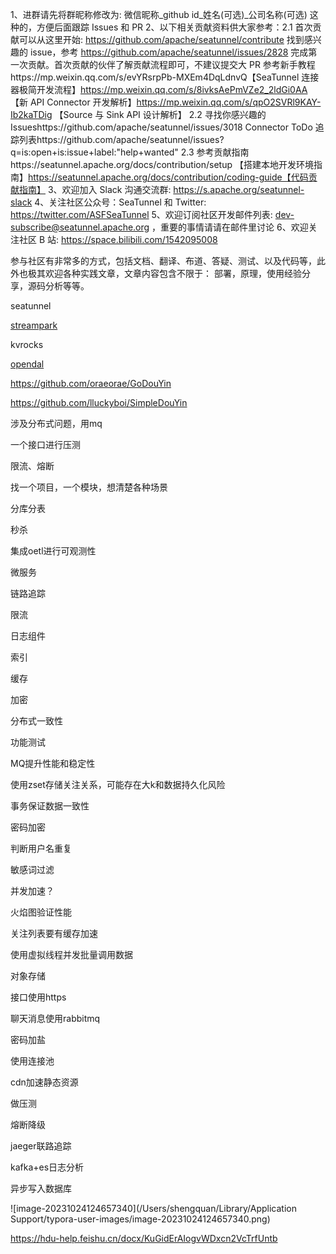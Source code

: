 1、进群请先将群昵称修改为: 微信昵称_github id_姓名(可选)_公司名称(可选) 这种的，方便后面跟踪 Issues 和 PR
2、以下相关贡献资料供大家参考：2.1 首次贡献可以从这里开始: https://github.com/apache/seatunnel/contribute 找到感兴趣的 issue，参考 https://github.com/apache/seatunnel/issues/2828 完成第一次贡献。首次贡献的伙伴了解贡献流程即可，不建议提交大 PR
参考新手教程https://mp.weixin.qq.com/s/evYRsrpPb-MXEm4DqLdnvQ【SeaTunnel 连接器极简开发流程】https://mp.weixin.qq.com/s/8ivksAePmVZe2_2ldGi0AA 【新 API Connector 开发解析】https://mp.weixin.qq.com/s/qpO2SVRl9KAY-Ib2kaTDig 【Source 与 Sink API 设计解析】
2.2 寻找你感兴趣的 Issueshttps://github.com/apache/seatunnel/issues/3018   Connector ToDo 追踪列表https://github.com/apache/seatunnel/issues?q=is:open+is:issue+label:"help+wanted"
2.3 参考贡献指南https://seatunnel.apache.org/docs/contribution/setup 【搭建本地开发环境指南】https://seatunnel.apache.org/docs/contribution/coding-guide【代码贡献指南】
3、欢迎加入 Slack 沟通交流群: https://s.apache.org/seatunnel-slack
4、关注社区公众号：SeaTunnel 和 Twitter: https://twitter.com/ASFSeaTunnel
5、欢迎订阅社区开发邮件列表: dev-subscribe@seatunnel.apache.org ，重要的事情请请在邮件里讨论
6、欢迎关注社区 B 站: https://space.bilibili.com/1542095008

参与社区有非常多的方式，包括文档、翻译、布道、答疑、测试、以及代码等，此外也极其欢迎各种实践文章，文章内容包含不限于： 部署，原理，使用经验分享，源码分析等等。







seatunnel

[streampark](https://github.com/apache/incubator-streampark)

kvrocks

[opendal](https://github.com/apache/incubator-opendal/issues)











https://github.com/oraeorae/GoDouYin

https://github.com/lluckyboi/SimpleDouYin







涉及分布式问题，用mq

一个接口进行压测

限流、熔断

找一个项目，一个模块，想清楚各种场景

分库分表

秒杀









集成oetl进行可观测性

微服务

链路追踪

限流

日志组件

索引

缓存

加密

分布式一致性

功能测试

MQ提升性能和稳定性

使用zset存储关注关系，可能存在大k和数据持久化风险

事务保证数据一致性

密码加密

判断用户名重复

敏感词过滤

并发加速？

火焰图验证性能

关注列表要有缓存加速

使用虚拟线程并发批量调用数据

对象存储

接口使用https

聊天消息使用rabbitmq

密码加盐

使用连接池

cdn加速静态资源

做压测

熔断降级

jaeger联路追踪

kafka+es日志分析

异步写入数据库

![image-20231024124657340](/Users/shengquan/Library/Application Support/typora-user-images/image-20231024124657340.png)





https://hdu-help.feishu.cn/docx/KuGidErAIogvWDxcn2VcTrfUntb